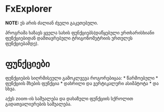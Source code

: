 FxExplorer
==========
<b>NOTE: </b> ეს არის ძალიან ძველი გაკეთებული.

პროგრამა ხაზავს ყველა სახის ფუნქციებს(დაწყებული ერთხარისხიანი ფუნქციებიდან დამთავრებული ტრიგონომეტრიის ურთულეს ფუნქციებამდე).

<h1>ფუნქციები</h1>
ფუნქციების სიღრმისეული გამოკლვევა როგორებიცაა: 
* წარმოებული
* ფუნქციის მხების ფუნქცია
* დახრილი და ვერტიკალური ასიმპტოტა
* და სხვა.


აქვს zoom-ის საშუალება და დახაზული ფუნქციის სქროლით გადათვალიერების საშუალება.
